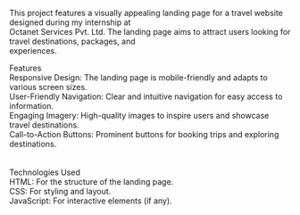 This project features a visually appealing landing page for a travel website designed during my internship at<br> Octanet Services Pvt. Ltd. The landing page aims to attract users looking for travel destinations, packages, and<br>  experiences.<br> 

Features<br> 
Responsive Design: The landing page is mobile-friendly and adapts to various screen sizes.<br> 
User-Friendly Navigation: Clear and intuitive navigation for easy access to information.<br> 
Engaging Imagery: High-quality images to inspire users and showcase travel destinations.<br> 
Call-to-Action Buttons: Prominent buttons for booking trips and exploring destinations.<br><br>  
Technologies Used<br> 
HTML: For the structure of the landing page.<br> 
CSS: For styling and layout.<br> 
JavaScript: For interactive elements (if any).
